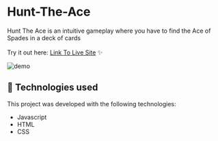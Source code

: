 # Hunt-The-Ace

Hunt The Ace is an intuitive gameplay where you have to find the Ace of Spades in a deck of cards
<br><br>Try it out here: [Link To Live Site](https://beckygia.github.io/Hunt-The-Ace/) ✨

![demo](https://github.com/beckygia/Hunt-The-Ace/blob/main/hunttheace.gif)

## 🚀 Technologies used

This project was developed with the following technologies:

- Javascript
- HTML
- CSS
